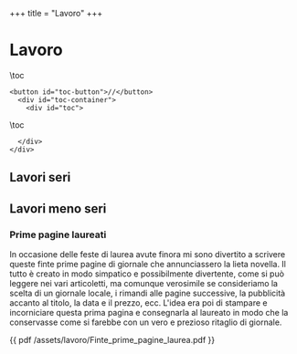 +++
title = "Lavoro"
+++

# Lavoro
\toc
~~~
<button id="toc-button">//</button>
  <div id="toc-container">
    <div id="toc">
~~~
\toc
~~~ 
  </div>   
</div>
~~~

## Lavori seri

## Lavori meno seri

### Prime pagine laureati
In occasione delle feste di laurea avute finora mi sono divertito a scrivere queste finte prime pagine di giornale che annunciassero la lieta novella. Il tutto è creato in modo simpatico e possibilmente divertente, come si può leggere nei vari articoletti, ma comunque verosimile se consideriamo la scelta di un giornale locale, i rimandi alle pagine successive, la pubblicità accanto al titolo, la data e il prezzo, ecc. L'idea era poi di stampare e incorniciare questa prima pagina e consegnarla al laureato in modo che la conservasse come si farebbe con un vero e prezioso ritaglio di giornale.

{{ pdf /assets/lavoro/Finte_prime_pagine_laurea.pdf }}
 